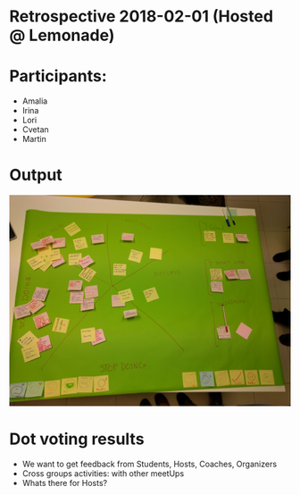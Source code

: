 # Retrospective 2018-02-01 (Hosted @ Lemonade)

# Participants:
* Amalia
* Irina
* Lori
* Cvetan
* Martin

# Output
![Retro board](Retrospective-board.jpg?raw=true "Retrospective Board")

# Dot voting results
* We want to get feedback from Students, Hosts, Coaches, Organizers
* Cross groups activities: with other meetUps
* Whats there for Hosts?
